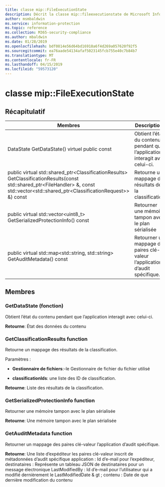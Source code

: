 ```yaml
---
title: classe mip::FileExecutionState
description: Décrit la classe mip::fileexecutionstate de Microsoft Information Protection (MIP) SDK.
author: msmbaldwin
ms.service: information-protection
ms.topic: reference
ms.collection: M365-security-compliance
ms.author: mbaldwin
ms.date: 01/28/2019
ms.openlocfilehash: bdf0814e56d64bd16918a6f4d269a057620f92f5
ms.sourcegitcommit: ea76aade54134afaf5023145fcb755e40c7b84b7
ms.translationtype: MT
ms.contentlocale: fr-FR
ms.lasthandoff: 04/15/2019
ms.locfileid: "59573120"
---
```

# <a name="class-mipfileexecutionstate"></a>classe mip::FileExecutionState 
  
## <a name="summary"></a>Récapitulatif
 Membres                        | Descriptions                                
--------------------------------|---------------------------------------------
DataState GetDataState() virtuel public const  |  Obtient l’état du contenu pendant que l’application interagit avec celui-ci.
public virtual std::shared_ptr\<ClassificationResults\> GetClassificationResults(const std::shared_ptr\<FileHandler\> &, const std::vector\<std::shared_ptr\<ClassificationRequest\>\> &) const  |  Retourne un mappage des résultats de la classification.
public virtual std::vector\<uint8_t\> GetSerializedProtectionInfo() const  |  Retourner une mémoire tampon avec le plan sérialisée
public virtual std::map\<std::string, std::string\> GetAuditMetadata() const  |  Retourner un mappage des paires clé-valeur l’application d’audit spécifique.
  
## <a name="members"></a>Membres
  
### <a name="getdatastate-function"></a>GetDataState (fonction)
Obtient l’état du contenu pendant que l’application interagit avec celui-ci.

  
**Retourne**: État des données du contenu
  
### <a name="getclassificationresults-function"></a>GetClassificationResults function
Retourne un mappage des résultats de la classification.

Paramètres :  
* **Gestionnaire de fichiers**:-le Gestionnaire de fichier du fichier utilisé 


* **classificationIds**: une liste des ID de classification. 



  
**Retourne**: Liste des résultats de la classification.
  
### <a name="getserializedprotectioninfo-function"></a>GetSerializedProtectionInfo function
Retourner une mémoire tampon avec le plan sérialisée

  
**Retourne**: Une mémoire tampon avec le plan sérialisée
  
### <a name="getauditmetadata-function"></a>GetAuditMetadata function
Retourner un mappage des paires clé-valeur l’application d’audit spécifique.

  
**Retourne**: Une liste d’expéditeur les paires clé-valeur inscrit de métadonnées d’audit spécifique application : Id d’e-mail pour l’expéditeur, destinataires : Représente un tableau JSON de destinataires pour un message électronique LastModifiedBy : Id d’e-mail pour l’utilisateur qui a modifié dernièrement le LastModifiedDate & gt ; contenu : Date de que dernière modification du contenu